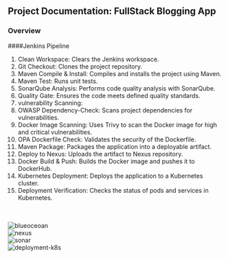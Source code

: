## Project Documentation: FullStack Blogging App

### Overview
####Jenkins Pipeline
1. Clean Workspace: Clears the Jenkins workspace. </br>
2. Git Checkout: Clones the project repository.</br>
3. Maven Compile & Install: Compiles and installs the project using Maven.</br>
4. Maven Test: Runs unit tests.</br>
5. SonarQube Analysis: Performs code quality analysis with SonarQube.</br>
6. Quality Gate: Ensures the code meets defined quality standards.</br>
7. vulnerability Scanning:</br>
8. OWASP Dependency-Check: Scans project dependencies for vulnerabilities.</br>
9. Docker Image Scanning: Uses Trivy to scan the Docker image for high and critical vulnerabilities.</br>
10. OPA Dockerfile Check: Validates the security of the Dockerfile.</br>
11. Maven Package: Packages the application into a deployable artifact.</br>
12. Deploy to Nexus: Uploads the artifact to Nexus repository.</br>
13. Docker Build & Push: Builds the Docker image and pushes it to DockerHub.</br>
14. Kubernetes Deployment: Deploys the application to a Kubernetes cluster.</br>
15. Deployment Verification: Checks the status of pods and services in Kubernetes.</br>
</br></br>

![blueoceoan](https://github.com/user-attachments/assets/af3d9486-9218-41b0-a5a2-e99f767188b0)</br>
![nexus](https://github.com/user-attachments/assets/4355db80-b07d-42bf-add9-6fbe375d0cb4)</br>
![sonar](https://github.com/user-attachments/assets/f7ac1655-bd23-479e-89b8-b5c5ca154f9e)</br>
![deployment-k8s](https://github.com/user-attachments/assets/bd058952-b40d-42aa-830c-671cbfc4db90)</br>
